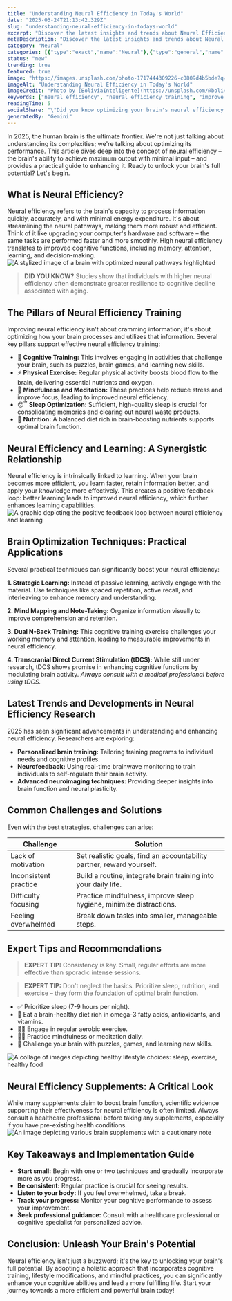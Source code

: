 ```yaml
---
title: "Understanding Neural Efficiency in Today's World"
date: "2025-03-24T21:13:42.329Z"
slug: "understanding-neural-efficiency-in-todays-world"
excerpt: "Discover the latest insights and trends about Neural Efficiency. This comprehensive guide covers everything you need to know about Neural Efficiency in 2025."
metaDescription: "Discover the latest insights and trends about Neural Efficiency. This comprehensive guide covers everything you need to know about Neural Efficiency in 202..."
category: "Neural"
categories: [{"type":"exact","name":"Neural"},{"type":"general","name":"Cognitive Science"},{"type":"medium","name":"Brain Imaging"},{"type":"specific","name":"fMRI Analysis"},{"type":"niche","name":"Default Mode Network"}]
status: "new"
trending: true
featured: true
image: "https://images.unsplash.com/photo-1717444309226-c0809d4b5bde?q=85&w=1200&fit=max&fm=webp&auto=compress"
imageAlt: "Understanding Neural Efficiency in Today's World"
imageCredit: "Photo by [BoliviaInteligente](https://unsplash.com/@boliviainteligente) on Unsplash"
keywords: ["neural efficiency", "neural efficiency training", "improve neural efficiency", "brain optimization techniques", "enhance cognitive function", "neural efficiency and learning", "increase neural plasticity", "neural efficiency supplements", "best brain training for neural efficiency", "cognitive enhancement neural efficiency"]
readingTime: 5
socialShare: "\"Did you know optimizing your brain's neural efficiency isn't just about memory; it's about unlocking your full cognitive potential and resilience to age-related decline?\""
generatedBy: "Gemini"
---
```




In 2025, the human brain is the ultimate frontier.  We're not just talking about understanding its complexities; we're talking about optimizing its performance.  This article dives deep into the concept of neural efficiency – the brain's ability to achieve maximum output with minimal input – and provides a practical guide to enhancing it.  Ready to unlock your brain's full potential? Let's begin.

## What is Neural Efficiency?

Neural efficiency refers to the brain's capacity to process information quickly, accurately, and with minimal energy expenditure.  It's about streamlining the neural pathways, making them more robust and efficient.  Think of it like upgrading your computer's hardware and software – the same tasks are performed faster and more smoothly.  High neural efficiency translates to improved cognitive functions, including memory, attention, learning, and decision-making. ![A stylized image of a brain with optimized neural pathways highlighted](https://images.unsplash.com/photo-1499549549616-57173fc0c15b?q=85&w=1200&fit=max&fm=webp&auto=compress)

> **DID YOU KNOW?**  Studies show that individuals with higher neural efficiency often demonstrate greater resilience to cognitive decline associated with aging.

## The Pillars of Neural Efficiency Training

Improving neural efficiency isn't about cramming information; it's about optimizing how your brain processes and utilizes that information.  Several key pillars support effective neural efficiency training:

* 🔑 **Cognitive Training:**  This involves engaging in activities that challenge your brain, such as puzzles, brain games, and learning new skills.
* ⚡ **Physical Exercise:**  Regular physical activity boosts blood flow to the brain, delivering essential nutrients and oxygen.
* 🧠 **Mindfulness and Meditation:**  These practices help reduce stress and improve focus, leading to improved neural efficiency.
* 😴 **Sleep Optimization:**  Sufficient, high-quality sleep is crucial for consolidating memories and clearing out neural waste products.
* 🥗 **Nutrition:**  A balanced diet rich in brain-boosting nutrients supports optimal brain function.

## Neural Efficiency and Learning: A Synergistic Relationship

Neural efficiency is intrinsically linked to learning.  When your brain becomes more efficient, you learn faster, retain information better, and apply your knowledge more effectively. This creates a positive feedback loop: better learning leads to improved neural efficiency, which further enhances learning capabilities.  ![A graphic depicting the positive feedback loop between neural efficiency and learning](https://images.unsplash.com/photo-1721937718756-3bfec49f42a2?q=85&w=1200&fit=max&fm=webp&auto=compress)

##  Brain Optimization Techniques: Practical Applications

Several practical techniques can significantly boost your neural efficiency:

**1.  Strategic Learning:**  Instead of passive learning, actively engage with the material.  Use techniques like spaced repetition, active recall, and interleaving to enhance memory and understanding.

**2.  Mind Mapping and Note-Taking:**  Organize information visually to improve comprehension and retention.

**3.  Dual N-Back Training:**  This cognitive training exercise challenges your working memory and attention, leading to measurable improvements in neural efficiency.

**4.  Transcranial Direct Current Stimulation (tDCS):**  While still under research, tDCS shows promise in enhancing cognitive functions by modulating brain activity.  *Always consult with a medical professional before using tDCS.*

## Latest Trends and Developments in Neural Efficiency Research

2025 has seen significant advancements in understanding and enhancing neural efficiency.  Researchers are exploring:

* **Personalized brain training:**  Tailoring training programs to individual needs and cognitive profiles.
* **Neurofeedback:**  Using real-time brainwave monitoring to train individuals to self-regulate their brain activity.
* **Advanced neuroimaging techniques:**  Providing deeper insights into brain function and neural plasticity.

## Common Challenges and Solutions

Even with the best strategies, challenges can arise:

| Challenge                     | Solution                                                                   |
|------------------------------|---------------------------------------------------------------------------|
| Lack of motivation           | Set realistic goals, find an accountability partner, reward yourself.       |
| Inconsistent practice        | Build a routine, integrate brain training into your daily life.              |
| Difficulty focusing           | Practice mindfulness, improve sleep hygiene, minimize distractions.          |
| Feeling overwhelmed          | Break down tasks into smaller, manageable steps.                           |

##  Expert Tips and Recommendations

> **EXPERT TIP:** Consistency is key.  Small, regular efforts are more effective than sporadic intense sessions.

> **EXPERT TIP:**  Don't neglect the basics.  Prioritize sleep, nutrition, and exercise – they form the foundation of optimal brain function.

* ✅  Prioritize sleep (7-9 hours per night).
* 🥗  Eat a brain-healthy diet rich in omega-3 fatty acids, antioxidants, and vitamins.
* 🏃‍♀️  Engage in regular aerobic exercise.
* 🧘‍♀️  Practice mindfulness or meditation daily.
* 🧩  Challenge your brain with puzzles, games, and learning new skills.

![A collage of images depicting healthy lifestyle choices: sleep, exercise, healthy food](https://images.unsplash.com/photo-1660145177383-e6e2c22adb5c?q=85&w=1200&fit=max&fm=webp&auto=compress)

## Neural Efficiency Supplements: A Critical Look

While many supplements claim to boost brain function, scientific evidence supporting their effectiveness for neural efficiency is often limited.  Always consult a healthcare professional before taking any supplements, especially if you have pre-existing health conditions. ![An image depicting various brain supplements with a cautionary note](https://images.unsplash.com/photo-1652177216993-5b17051b3554?q=85&w=1200&fit=max&fm=webp&auto=compress)

## Key Takeaways and Implementation Guide

* **Start small:** Begin with one or two techniques and gradually incorporate more as you progress.
* **Be consistent:** Regular practice is crucial for seeing results.
* **Listen to your body:**  If you feel overwhelmed, take a break.
* **Track your progress:** Monitor your cognitive performance to assess your improvement.
* **Seek professional guidance:**  Consult with a healthcare professional or cognitive specialist for personalized advice.

## Conclusion: Unleash Your Brain's Potential

Neural efficiency isn't just a buzzword; it's the key to unlocking your brain's full potential. By adopting a holistic approach that incorporates cognitive training, lifestyle modifications, and mindful practices, you can significantly enhance your cognitive abilities and lead a more fulfilling life.  Start your journey towards a more efficient and powerful brain today!

